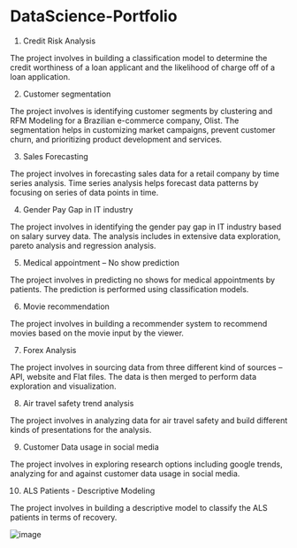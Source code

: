 # DataScience-Portfolio

 1. Credit Risk Analysis
 
The project involves in building a classification model to determine the credit worthiness of a loan applicant and the likelihood of charge off of a loan application. 


2.	Customer segmentation

The project involves is identifying customer segments by clustering and RFM Modeling for a Brazilian e-commerce company, Olist. The segmentation helps in customizing market campaigns, prevent customer churn, and prioritizing product development and services.

3.	Sales Forecasting 

The project involves in forecasting sales data for a retail company by time series analysis. Time series analysis helps forecast data patterns by focusing on series of data points in time. 

4.	Gender Pay Gap in IT industry

The project involves in identifying the gender pay gap in IT industry based on salary survey data. The analysis includes in extensive data exploration, pareto analysis and regression analysis.

5.	Medical appointment – No show prediction

The project involves in predicting no shows for medical appointments by patients. The prediction is performed using classification models. 

6.	Movie recommendation

The project involves in building a recommender system to recommend movies based on the movie input by the viewer.
   
7.	Forex Analysis

The project involves in sourcing data from three different kind of sources – API, website and Flat files. The data is then merged to perform data exploration and visualization.

8.	Air travel safety trend analysis

The project involves in analyzing data for air travel safety and build different kinds of presentations for the analysis.

9.	Customer Data usage in social media

The project involves in exploring research options including google trends, analyzing for and against customer data usage in social media. 

10.	ALS Patients - Descriptive Modeling

The project involves in building a descriptive model to classify the ALS patients in terms of recovery.




![image](https://user-images.githubusercontent.com/15967401/192901577-12ac1dd2-b8eb-4cb4-9840-b5aefa92e8ab.png)
